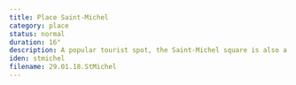 ```yaml
---
title: Place Saint-Michel
category: place
status: normal
duration: 16"
description: A popular tourist spot, the Saint-Michel square is also a common rendezvous point for Parisians and a busy intersection..
iden: stmichel
filename: 29.01.18.StMichel
---
```

